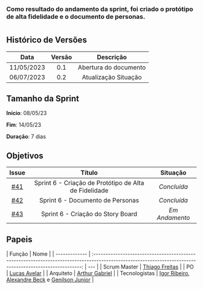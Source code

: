 ### Como resultado do andamento da sprint, foi criado o protótipo de alta fidelidade e o documento de personas.

#

## Histórico de Versões

|    Data    | Versão |       Descrição       |
| :--------: | :----: | :-------------------: |
| 11/05/2023 |  0.1   | Abertura do documento |
| 06/07/2023 |  0.2   | Atualização Situação  |

## Tamanho da Sprint

**Início**: 08/05/23

**Fim**: 14/05/23

**Duração**: 7 dias

## Objetivos

|                             Issue                              |                        Título                         |    Situação    |
| :------------------------------------------------------------: | :---------------------------------------------------: | :------------: |
| [#41](https://github.com/fga-eps-mds/2023.1-GuiaUnB/issues/41) | Sprint 6 - Criação de Protótipo de Alta de Fidelidade |  _Concluída_   |
| [#42](https://github.com/fga-eps-mds/2023.1-GuiaUnB/issues/42) |           Sprint 6 - Documento de Personas            |  _Concluída_   |
| [#43](https://github.com/fga-eps-mds/2023.1-GuiaUnB/issues/43) |           Sprint 6 - Criação do Story Board           | _Em Andamento_ |

## Papeis

| Função        |                                                                           Nome                                                                            |
| ------------- | :-------------------------------------------------------------------------------------------------------------------------------------------------------: | --- |
| Scrum Master  |                                                    [Thiago Freitas](https://github.com/thiagorfreitas)                                                    |
| PO            |                                                    [Lucas Avelar](https://github.com/LucasAvelar2711)                                                     |
| Arquiteto     |                                                    [Arthur Gabriel](https://github.com/ArthurGabrieel)                                                    |
| Tecnologistas | [Igor Ribeiro](https://github.com/igor-ribeir0), [Alexandre Beck](https://github.com/zzzBECK) e [Genilson Junior](https://github.com/GenilsonJrs) |